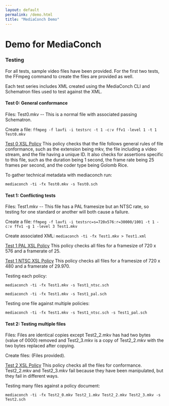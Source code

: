 ```yaml
---
layout: default
permalink: /demo.html
title: "MediaConch Demo"
---
```


# Demo for MediaConch

### Testing

For all tests, sample video files have been provided. For the first two tests, the FFmpeg command to create the files are provided as well.

Each test series includes XML created using the MediaConch CLI and Schematron files used to test against the XML. 

#### Test 0: General conformance

Files: 
Test0.mkv -- This is a normal file with associated passing Schematron.

Create a file:
`ffmpeg -f lavfi -i testsrc -t 1 -c:v ffv1 -level 1 -t 1 Test0.mkv`

[Test 0 XSL Policy](files/Test0_File_Conformance.xsl)
This policy checks that the file follows general rules of file conformance, such as the extension being mkv, the file including a video stream, and the file having a unique ID. It also checks for assertions specific to this file, such as the duration being 1 second, the frame rate being 25 frames per second, and the coder type being Golomb Rice.

To gather technical metadata with mediaconch run:

`mediaconch -ti -fx Test0.mkv -s Test0.sch`


#### Test 1: Conflicting tests

Files:
Test1.mkv -- This file has a PAL framesize but an NTSC rate, so testing for one standard or another will both cause a failure.

Create a file:
`ffmpeg -f lavfi -i testsrc=s=720x576:r=30000/1001 -t 1 -c:v ffv1 -g 1 -level 3 Test1.mkv`

Create associated XML:
`mediaconch -ti -fx Test1.mkv > Test1.xml`

[Test 1 PAL XSL Policy](files/Test1_Conflicting_Tests_PAL.xsl)
This policy checks all files for a framesize of 720 x 576 and a framerate of 25.

[Test 1 NTSC XSL Policy](files/Test1_Conflicting_Tests_NTSC.xsl)
This policy checks all files for a framesize of 720 x 480 and a framerate of 29.970.

Testing each policy:

`mediaconch -ti -fx Test1.mkv -s Test1_ntsc.sch`

`mediaconch -ti -fx Test1.mkv -s Test1_pal.sch`

Testing one file against multiple policies:

`mediaconch -ti -fx Test1.mkv -s Test1_ntsc.sch -s Test1_pal.sch`


#### Test 2: Testing multiple files

Files:
Files are identical copies except Test2_2.mkv has had two bytes (value of 0000) removed and Test2_3.mkv is a copy of Test2_2.mkv with the two bytes replaced after copying.

Create files:
(Files provided).

[Test 2 XSL Policy](files/Test2_Testing_Multiple_Files.xsl)
This policy checks all the files for conformance. Test2_2.mkv and Test2_3.mkv fail because they have been manipulated, but they fail in different ways.

Testing many files against a policy document:

`mediaconch -ti -fx Test2_0.mkv Test2_1.mkv Test2_2.mkv Test2_3.mkv -s Test2.sch`
